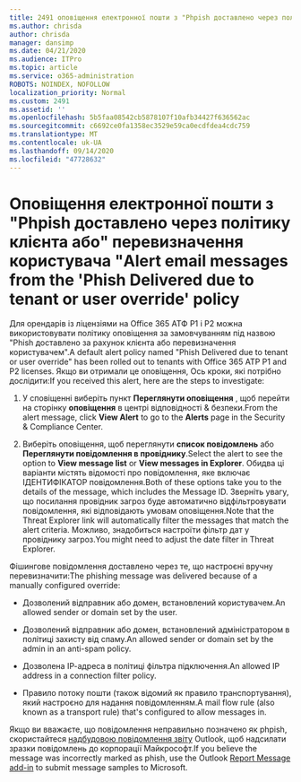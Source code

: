 ```yaml
---
title: 2491 оповіщення електронної пошти з "Phpish доставлено через політику клієнта або" Перезаписати користувача "
ms.author: chrisda
author: chrisda
manager: dansimp
ms.date: 04/21/2020
ms.audience: ITPro
ms.topic: article
ms.service: o365-administration
ROBOTS: NOINDEX, NOFOLLOW
localization_priority: Normal
ms.custom: 2491
ms.assetid: ''
ms.openlocfilehash: 5b5faa08542cb5878107f10afb34427f636562ac
ms.sourcegitcommit: c6692ce0fa1358ec3529e59ca0ecdfdea4cdc759
ms.translationtype: MT
ms.contentlocale: uk-UA
ms.lasthandoff: 09/14/2020
ms.locfileid: "47728632"
---
```

# <a name="alert-email-messages-from-the-phish-delivered-due-to-tenant-or-user-override-policy"></a><span data-ttu-id="7bccc-102">Оповіщення електронної пошти з "Phpish доставлено через політику клієнта або" перевизначення користувача "</span><span class="sxs-lookup"><span data-stu-id="7bccc-102">Alert email messages from the 'Phish Delivered due to tenant or user override' policy</span></span>

<span data-ttu-id="7bccc-103">Для орендарів із ліцензіями на Office 365 АТФ P1 і P2 можна використовувати політику оповіщення за замовчуванням під назвою "Phish доставлено за рахунок клієнта або перевизначення користувачем".</span><span class="sxs-lookup"><span data-stu-id="7bccc-103">A default alert policy named "Phish Delivered due to tenant or user override" has been rolled out to tenants with Office 365 ATP P1 and P2 licenses.</span></span> <span data-ttu-id="7bccc-104">Якщо ви отримали це оповіщення, Ось кроки, які потрібно дослідити:</span><span class="sxs-lookup"><span data-stu-id="7bccc-104">If you received this alert, here are the steps to investigate:</span></span>

1. <span data-ttu-id="7bccc-105">У сповіщенні виберіть пункт **Переглянути оповіщення** , щоб перейти на сторінку **оповіщення** в центрі відповідності & безпеки.</span><span class="sxs-lookup"><span data-stu-id="7bccc-105">From the alert message, click **View Alert** to go to the **Alerts** page in the Security & Compliance Center.</span></span>

2. <span data-ttu-id="7bccc-106">Виберіть оповіщення, щоб переглянути **список повідомлень** або **Переглянути повідомлення в провіднику**.</span><span class="sxs-lookup"><span data-stu-id="7bccc-106">Select the alert to see the option to **View message list** or **View messages in Explorer**.</span></span> <span data-ttu-id="7bccc-107">Обидва ці варіанти містять відомості про повідомлення, яке включає ІДЕНТИФІКАТОР повідомлення.</span><span class="sxs-lookup"><span data-stu-id="7bccc-107">Both of these options take you to the details of the message, which includes the Message ID.</span></span> <span data-ttu-id="7bccc-108">Зверніть увагу, що посилання провідник загроз буде автоматично відфільтровувати повідомлення, які відповідають умовам оповіщення.</span><span class="sxs-lookup"><span data-stu-id="7bccc-108">Note that the Threat Explorer link will automatically filter the messages that match the alert criteria.</span></span> <span data-ttu-id="7bccc-109">Можливо, знадобиться настроїти фільтр дат у провіднику загроз.</span><span class="sxs-lookup"><span data-stu-id="7bccc-109">You might need to adjust the date filter in Threat Explorer.</span></span>

<span data-ttu-id="7bccc-110">Фішингове повідомлення доставлено через те, що настроєні вручну перевизначити:</span><span class="sxs-lookup"><span data-stu-id="7bccc-110">The phishing message was delivered because of a manually configured override:</span></span>

- <span data-ttu-id="7bccc-111">Дозволений відправник або домен, встановлений користувачем.</span><span class="sxs-lookup"><span data-stu-id="7bccc-111">An allowed sender or domain set by the user.</span></span>

- <span data-ttu-id="7bccc-112">Дозволений відправник або домен, встановлений адміністратором в політиці захисту від спаму.</span><span class="sxs-lookup"><span data-stu-id="7bccc-112">An allowed sender or domain set by the admin in an anti-spam policy.</span></span>

- <span data-ttu-id="7bccc-113">Дозволена ІР-адреса в політиці фільтра підключення.</span><span class="sxs-lookup"><span data-stu-id="7bccc-113">An allowed IP address in a connection filter policy.</span></span>

- <span data-ttu-id="7bccc-114">Правило потоку пошти (також відомий як правило транспортування), який настроєно для надання повідомленням.</span><span class="sxs-lookup"><span data-stu-id="7bccc-114">A mail flow rule (also known as a transport rule) that's configured to allow messages in.</span></span>

<span data-ttu-id="7bccc-115">Якщо ви вважаєте, що повідомлення неправильно позначено як phpish, скористайтеся [надбудовою повідомлення звіту](https://support.office.com/article/b5caa9f1-cdf3-4443-af8c-ff724ea719d2) Outlook, щоб надсилати зразки повідомлень до корпорації Майкрософт.</span><span class="sxs-lookup"><span data-stu-id="7bccc-115">If you believe the message was incorrectly marked as phish, use the Outlook [Report Message add-in](https://support.office.com/article/b5caa9f1-cdf3-4443-af8c-ff724ea719d2) to submit message samples to Microsoft.</span></span>
